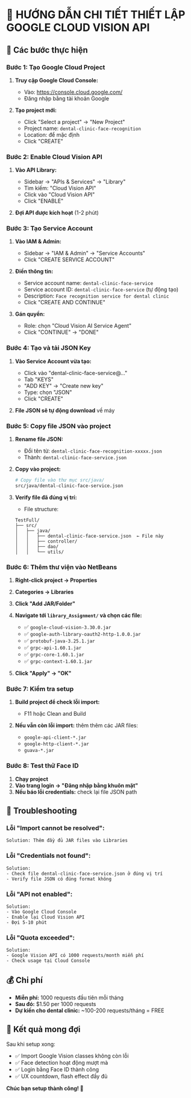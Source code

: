 # 🌟 HƯỚNG DẪN CHI TIẾT THIẾT LẬP GOOGLE CLOUD VISION API

## 📝 Các bước thực hiện

### **Bước 1: Tạo Google Cloud Project**

1. **Truy cập Google Cloud Console:**
   - Vào: https://console.cloud.google.com/
   - Đăng nhập bằng tài khoản Google

2. **Tạo project mới:**
   - Click "Select a project" → "New Project"
   - Project name: `dental-clinic-face-recognition`
   - Location: để mặc định
   - Click "CREATE"

### **Bước 2: Enable Cloud Vision API**

1. **Vào API Library:**
   - Sidebar → "APIs & Services" → "Library"
   - Tìm kiếm: "Cloud Vision API"
   - Click vào "Cloud Vision API"
   - Click "ENABLE"

2. **Đợi API được kích hoạt** (1-2 phút)

### **Bước 3: Tạo Service Account**

1. **Vào IAM & Admin:**
   - Sidebar → "IAM & Admin" → "Service Accounts"
   - Click "CREATE SERVICE ACCOUNT"

2. **Điền thông tin:**
   - Service account name: `dental-clinic-face-service`
   - Service account ID: `dental-clinic-face-service` (tự động tạo)
   - Description: `Face recognition service for dental clinic`
   - Click "CREATE AND CONTINUE"

3. **Gán quyền:**
   - Role: chọn "Cloud Vision AI Service Agent"
   - Click "CONTINUE" → "DONE"

### **Bước 4: Tạo và tải JSON Key**

1. **Vào Service Account vừa tạo:**
   - Click vào "dental-clinic-face-service@..."
   - Tab "KEYS"
   - "ADD KEY" → "Create new key"
   - Type: chọn "JSON"
   - Click "CREATE"

2. **File JSON sẽ tự động download** về máy

### **Bước 5: Copy file JSON vào project**

1. **Rename file JSON:**
   - Đổi tên từ: `dental-clinic-face-recognition-xxxxx.json`
   - Thành: `dental-clinic-face-service.json`

2. **Copy vào project:**
   ```bash
   # Copy file vào thư mục src/java/
   src/java/dental-clinic-face-service.json
   ```

3. **Verify file đã đúng vị trí:**
   - File structure:
   ```
   TestFull/
   ├── src/
   │   ├── java/
   │   │   ├── dental-clinic-face-service.json  ← File này
   │   │   ├── controller/
   │   │   ├── dao/
   │   │   └── utils/
   ```

### **Bước 6: Thêm thư viện vào NetBeans**

1. **Right-click project → Properties**

2. **Categories → Libraries**

3. **Click "Add JAR/Folder"**

4. **Navigate tới `library_Assignment/` và chọn các file:**
   - ✅ `google-cloud-vision-3.30.0.jar`
   - ✅ `google-auth-library-oauth2-http-1.0.0.jar`
   - ✅ `protobuf-java-3.25.1.jar`
   - ✅ `grpc-api-1.60.1.jar`
   - ✅ `grpc-core-1.60.1.jar`
   - ✅ `grpc-context-1.60.1.jar`

5. **Click "Apply" → "OK"**

### **Bước 7: Kiểm tra setup**

1. **Build project để check lỗi import:**
   - F11 hoặc Clean and Build

2. **Nếu vẫn còn lỗi import:** thêm thêm các JAR files:
   - `google-api-client-*.jar`
   - `google-http-client-*.jar`
   - `guava-*.jar`

### **Bước 8: Test thử Face ID**

1. **Chạy project**
2. **Vào trang login → "Đăng nhập bằng khuôn mặt"**
3. **Nếu báo lỗi credentials:** check lại file JSON path

## 🔧 Troubleshooting

### **Lỗi "Import cannot be resolved":**
```
Solution: Thêm đầy đủ JAR files vào Libraries
```

### **Lỗi "Credentials not found":**
```
Solution: 
- Check file dental-clinic-face-service.json ở đúng vị trí
- Verify file JSON có đúng format không
```

### **Lỗi "API not enabled":**
```
Solution:
- Vào Google Cloud Console
- Enable lại Cloud Vision API
- Đợi 5-10 phút
```

### **Lỗi "Quota exceeded":**
```
Solution:
- Google Vision API có 1000 requests/month miễn phí
- Check usage tại Cloud Console
```

## 💰 Chi phí

- **Miễn phí:** 1000 requests đầu tiên mỗi tháng
- **Sau đó:** $1.50 per 1000 requests
- **Dự kiến cho dental clinic:** ~100-200 requests/tháng = FREE

## 🎯 Kết quả mong đợi

Sau khi setup xong:
- ✅ Import Google Vision classes không còn lỗi
- ✅ Face detection hoạt động mượt mà
- ✅ Login bằng Face ID thành công
- ✅ UX countdown, flash effect đầy đủ

**Chúc bạn setup thành công! 🚀** 